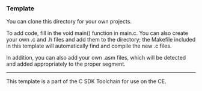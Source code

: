 ### Template

You can clone this directory for your own projects.

To add code, fill in the void main() function in main.c. You can also create
your own .c and .h files and add them to the directory; the Makefile included in
this template will automatically find and compile the new .c files.

In addition, you can also add your own .asm files, which will be detected and
added appropriately to the proper segment.

---

This template is a part of the C SDK Toolchain for use on the CE.
